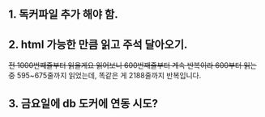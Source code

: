 ## 1. 독커파일 추가 해야 함.
## 2. html 가능한 만큼 읽고 주석 달아오기.
~~전 1000번째줄부터 읽을게요 읽어보니 600번째줄부터 계속 반복이라 600부터 읽는 중~~ 
595~675줄까지 읽었는데, 똑같은 게 2188줄까지 반복입니다.
## 3. 금요일에 db 도커에 연동 시도?
